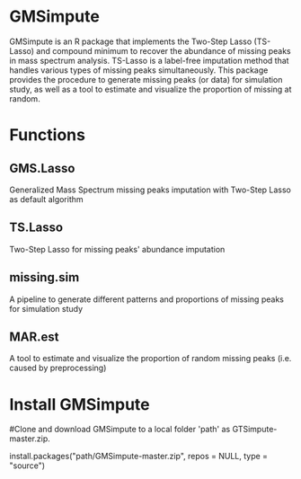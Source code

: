 # GMSimpute

GMSimpute is an R package that implements the Two-Step Lasso (TS-Lasso) and compound minimum to recover the abundance of missing peaks in mass spectrum analysis. TS-Lasso is a label-free imputation method that handles various types of missing peaks simultaneously. This package provides the procedure to generate missing peaks (or data)  for simulation study, as well as a tool to estimate and visualize the proportion of missing at random.

# Functions
## GMS.Lasso 
Generalized Mass Spectrum missing peaks imputation with Two-Step Lasso as default algorithm

## TS.Lasso 
Two-Step Lasso for missing peaks' abundance imputation

## missing.sim 
A pipeline to generate different patterns and proportions of missing peaks for simulation study

## MAR.est
A tool to estimate and visualize the proportion of random missing peaks (i.e. caused by preprocessing) 

# Install GMSimpute

#Clone and download GMSimpute to a local folder 'path' as GTSimpute-master.zip.

install.packages("path/GMSimpute-master.zip", repos = NULL, type = "source")
